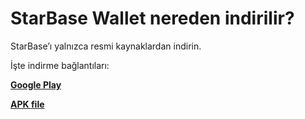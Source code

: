 # StarBase Wallet nereden indirilir?

StarBase’ı yalnızca resmi kaynaklardan indirin.

İşte indirme bağlantıları:

[**Google Play**](https://play.google.com/store/apps/details?id=io.horizontalsystems.bankwallet)

[**APK file**](https://github.com/horizontalsystems/starbase-wallet-android/releases)